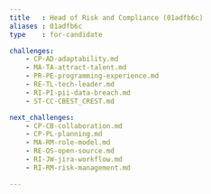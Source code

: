 ```yaml
---
title   : Head of Risk and Compliance (01adfb6c)
aliases : 01adfb6c
type    : for-candidate

challenges:
    - CP-AD-adaptability.md
    - MA-TA-attract-talent.md
    - PR-PE-programming-experience.md
    - RE-TL-tech-leader.md
    - RI-PI-pii-data-breach.md
    - ST-CC-CBEST_CREST.md

next_challenges:
    - CP-CB-collaboration.md
    - CP-PL-planning.md
    - MA-RM-role-model.md
    - RE-OS-open-source.md
    - RI-JW-jira-workflow.md
    - RI-RM-risk-management.md

---
```


